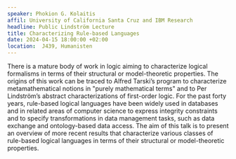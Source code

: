 ```yaml
---
speaker: Phokion G. Kolaitis
affil: University of California Santa Cruz and IBM Research
headline: Public Lindström Lecture
title: Characterizing Rule-based Languages
date: 2024-04-15 18:00:00 +02:00
location:  J439, Humanisten
---
```


There is a mature body of work in logic aiming to characterize logical formalisms in terms of their structural or model-theoretic properties. 
The origins of this work can be traced to Alfred Tarski’s program to characterize metamathematical notions in "purely mathematical terms" and to Per Lindström’s abstract characterizations of first-order logic. 
For the past forty years, rule-based logical languages have been widely used in databases and in related areas of computer science to express integrity constraints and to specify transformations in data management tasks, such as data exchange and ontology-based data access. 
The aim of this talk is to present an overview of more recent results that characterize various classes of rule-based logical languages in terms of their structural or model-theoretic properties.
